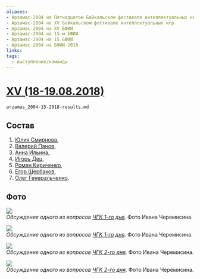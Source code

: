 ```yaml
---
aliases:
- Арзамас-2004 на Пятнадцатом Байкальском фестивале интеллектуальных игр
- Арзамас-2004 на XV Байкальском фестивале интеллектуальных игр
- Арзамас-2004 на XV БФИИ
- Арзамас-2004 на 15-м БФИИ
- Арзамас-2004 на 15 БФИИ
- Арзамас-2004 на БФИИ-2018
links:
tags: 
  - выступление/команды
---
```

# [XV (18-19.08.2018)](bfii-15-2018) [ ](arzamas_2004.md)

```{.include}
arzamas_2004-15-2018-results.md
```

## Состав

1. [Юлия Смирнова](smirnova_yuliya-15-2018.md),
2. [Валерий Панов](panov-15-2018.md),
3. [Анна Ильина](iliina_anna-15-2018.md),
4. [Игорь Дец](dets-15-2018.md),
5. [Роман Кириченко](kirichenko-15-2018.md),
6. [Егор Щербаков](scherbakov_egor-15-2018.md),
7. [Олег Генеральченко](generalchenko-15-2018.md).

## Фото

![](43-12613686_456242082.JPG)<br>*Обсуждение одного из вопросов [ЧГК 1-го дня](maingame-15-2018-08-18.md).* Фото Ивана Черемисина.

![](46-12613686_456242079.JPG)<br>*Обсуждение одного из вопросов [ЧГК 1-го дня](maingame-15-2018-08-18.md).* Фото Ивана Черемисина.

![](88-12613686_456242155.JPG)<br>*Обсуждение одного из вопросов [ЧГК 2-го дня](maingame-15-2018-08-19.md).* Фото Ивана Черемисина.

![](89-12613686_456242154.JPG)<br>*Обсуждение одного из вопросов [ЧГК 2-го дня](maingame-15-2018-08-19.md).* Фото Ивана Черемисина.